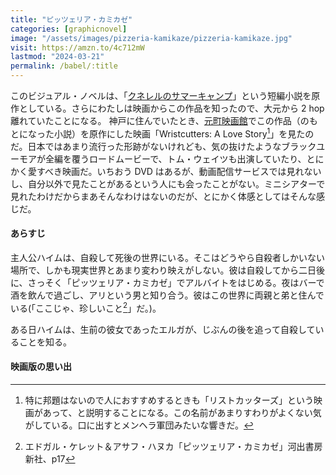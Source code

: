```yaml
---
title: "ピッツェリア・カミカゼ"
categories: [graphicnovel]
image: "/assets/images/pizzeria-kamikaze/pizzeria-kamikaze.jpg"
visit: https://amzn.to/4c712mW
lastmod: "2024-03-21"
permalink: /babel/:title
---
```


このビジュアル・ノベルは、「[クネレルのサマーキャンプ](https://amzn.to/4ara1Ox)」という短編小説を原作としている。さらにわたしは映画からこの作品を知ったので、大元から 2 hop 離れていたことになる。
神戸に住んでいたとき、[元町映画館](https://www.motoei.com/)でこの作品（のもとになった小説）を原作にした映画「Wristcutters: A Love Story[^1]」を見たのだ。日本ではあまり流行った形跡がないけれども、気の抜けたようなブラックユーモアが全編を覆うロードムービーで、トム・ウェイツも出演していたり、とにかく愛すべき映画だ。いちおう DVD はあるが、動画配信サービスでは見れないし、自分以外で見たことがあるという人にも会ったことがない。ミニシアターで見れたわけだからまあそんなわけはないのだが、とにかく体感としてはそんな感じだ。

#### あらすじ

主人公ハイムは、自殺して死後の世界にいる。そこはどうやら自殺者しかいない場所で、しかも現実世界とあまり変わり映えがしない。彼は自殺してから二日後に、さっそく「ピッツェリア・カミカゼ」でアルバイトをはじめる。夜はバーで酒を飲んで過ごし、アリという男と知り合う。彼はこの世界に両親と弟と住んでいる(「ここじゃ、珍しいこと[^2]」だ。)。

ある日ハイムは、生前の彼女であったエルガが、じぶんの後を追って自殺していることを知る。

#### 映画版の思い出

[^1]: 特に邦題はないので人におすすめするときも「リストカッターズ」という映画があって、と説明することになる。この名前があまりすわりがよくない気がしている。口に出すとメンヘラ軍団みたいな響きだ。
[^2]: エドガル・ケレット＆アサフ・ハヌカ「ピッツェリア・カミカゼ」河出書房新社、p17
